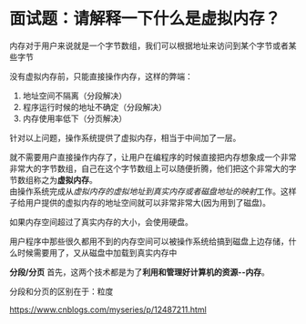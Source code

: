 # 面试题：请解释一下什么是虚拟内存？
内存对于用户来说就是一个字节数组，我们可以根据地址来访问到某个字节或者某些字节

没有虚拟内存前，只能直接操作内存，这样的弊端：
1. 地址空间不隔离（分段解决）
2. 程序运行时候的地址不确定（分段解决）
3. 内存使用率低下（分页解决）

针对以上问题，操作系统提供了虚拟内存，相当于中间加了一层。

就不需要用户直接操作内存了，让用户在编程序的时候直接把内存想象成一个非常非常大的字节数组，自己在这个字节数组上可以随便折腾，他们把这个非常大的字节数组称之为**虚拟内存**。</br>
由操作系统完成从*虚拟内存的虚拟地址到真实内存或者磁盘地址的映射*工作。这样子给用户提供的虚拟内存的地址空间就可以非常非常大(因为用到了磁盘)。

如果内存空间超过了真实内存的大小，会使用硬盘。

用户程序中那些很久都用不到的内存空间可以被操作系统给搞到磁盘上边存储，什么时候需要用了，又从磁盘中加载到真实内存中

**分段/分页**
首先，这两个技术都是为了**利用和管理好计算机的资源--内存**。

分段和分页的区别在于：粒度

https://www.cnblogs.com/myseries/p/12487211.html